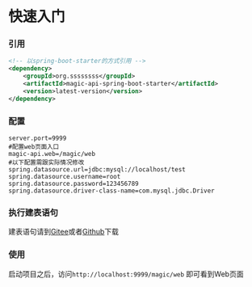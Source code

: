 # 快速入门

### 引用
```xml
<!-- 以spring-boot-starter的方式引用 -->
<dependency>
	<groupId>org.ssssssss</groupId>
	<artifactId>magic-api-spring-boot-starter</artifactId>
    <version>latest-version</version>
</dependency>
```

### 配置
```properties
server.port=9999
#配置web页面入口
magic-api.web=/magic/web
#以下配置需跟实际情况修改
spring.datasource.url=jdbc:mysql://localhost/test
spring.datasource.username=root
spring.datasource.password=123456789
spring.datasource.driver-class-name=com.mysql.jdbc.Driver
```
### 执行建表语句

建表语句请到[Gitee](https://gitee.com/ssssssss-team/magic-api)或者[Github](https://github.com/ssssssss-team/magic-api)下载

### 使用
启动项目之后，访问`http://localhost:9999/magic/web` 即可看到Web页面
